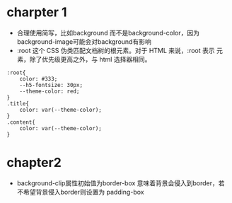 # charpter 1
* 合理使用简写，比如background 而不是background-color，因为background-image可能会对background有影响
* :root 这个 CSS 伪类匹配文档树的根元素。对于 HTML 来说，:root 表示 <html> 元素，除了优先级更高之外，与 html 选择器相同。
```
:root{
    color: #333;
    --h5-fontsize: 30px;
    --theme-color: red;
}
.title{
    color: var(--theme-color);
}
.content{
    color: var(--theme-color);
}
```

# chapter2 
* background-clip属性初始值为border-box 意味着背景会侵入到border，若不希望背景侵入border则设置为 padding-box
